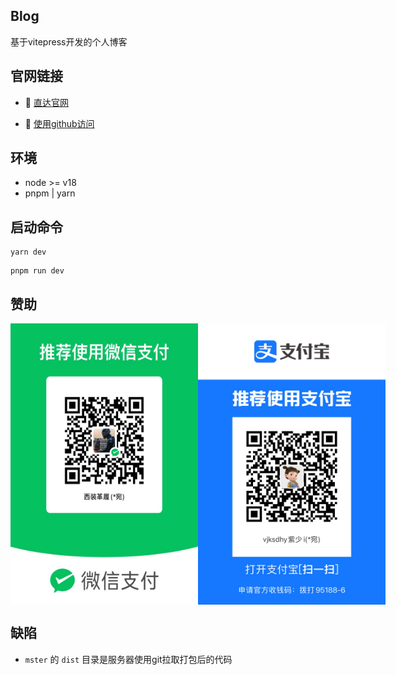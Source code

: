 ## Blog
基于vitepress开发的个人博客

## 官网链接
- :car: [直达官网](http://www.jwblog.cn)
<!-- - :beginner: [使用gitee访问](https://jiangwan1773.gitee.io/blog/) -->
- :beginner: [使用github访问](https://jiangwan1773.github.io/blog/)

## 环境
- node >= v18
- pnpm | yarn

## 启动命令
```yarn
yarn dev
```
```pnpm
pnpm run dev
```

## 赞助
<div style="display: flex">
    <img src="./docs/public/image/wechat.png" alt="微信赞助" width="300" height="450" />
    <img src="./docs/public/image/zhifubao.png" alt="支付宝赞助" width="300" height="450" />
</div>

## 缺陷
- `mster` 的 `dist` 目录是服务器使用git拉取打包后的代码